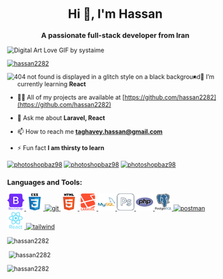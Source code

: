 
<h1 align="center">Hi 👋, I'm Hassan</h1>
<h3 align="center">A passionate full-stack developer from Iran</h3>

<img class="giphy-gif-img giphy-img-loaded" src="https://media0.giphy.com/media/v1.Y2lkPTc5MGI3NjExd3o1dzdjcTZpN241MDJucHZyaThjbGgzeW5kOHVvY3h2ODF3bmJmNSZlcD12MV9pbnRlcm5hbF9naWZfYnlfaWQmY3Q9Zw/Vu7FU5T4RJPo1esgna/giphy.gif" alt="Digital Art Love GIF by systaime" style="background: rgba(0, 0, 0, 0);">

<p align="left" style="width:85%"> <a href="https://github.com/hassan2282"><img src="https://github-profile-trophy.vercel.app/?username=hassan2282" alt="hassan2282" /></a> </p>

<img src="https://media.tenor.com/IHdlTRsmcS4AAAAM/404.gif" align="left" alt="404 not found is displayed in a glitch style on a black background" loading="lazy">

- 🌱 I’m currently learning **React**

- 👨‍💻 All of my projects are available at [https://github.com/hassan2282](https://github.com/hassan2282)

- 💬 Ask me about **Laravel, React**

- 📫 How to reach me **taghavey.hassan@gmail.com**

- ⚡ Fun fact **I am thirsty to learn**

<p align="left">
<a href="https://linkedin.com/in/photoshopbaz98" target="blank"><img align="center" src="https://raw.githubusercontent.com/rahuldkjain/github-profile-readme-generator/master/src/images/icons/Social/linked-in-alt.svg" alt="photoshopbaz98" height="30" width="40" /></a>
<a href="https://fb.com/photoshopbaz98" target="blank"><img align="center" src="https://raw.githubusercontent.com/rahuldkjain/github-profile-readme-generator/master/src/images/icons/Social/facebook.svg" alt="photoshopbaz98" height="30" width="40" /></a>
<a href="https://instagram.com/photoshopbaz98" target="blank"><img align="center" src="https://raw.githubusercontent.com/rahuldkjain/github-profile-readme-generator/master/src/images/icons/Social/instagram.svg" alt="photoshopbaz98" height="30" width="40" /></a>
</p>

<h3 align="left">Languages and Tools:</h3>
<p align="left"> <a href="https://getbootstrap.com" target="_blank" rel="noreferrer"> <img src="https://raw.githubusercontent.com/devicons/devicon/master/icons/bootstrap/bootstrap-plain-wordmark.svg" alt="bootstrap" width="40" height="40"/> </a> <a href="https://www.w3schools.com/css/" target="_blank" rel="noreferrer"> <img src="https://raw.githubusercontent.com/devicons/devicon/master/icons/css3/css3-original-wordmark.svg" alt="css3" width="40" height="40"/> </a> <a href="https://git-scm.com/" target="_blank" rel="noreferrer"> <img src="https://www.vectorlogo.zone/logos/git-scm/git-scm-icon.svg" alt="git" width="40" height="40"/> </a> <a href="https://www.w3.org/html/" target="_blank" rel="noreferrer"> <img src="https://raw.githubusercontent.com/devicons/devicon/master/icons/html5/html5-original-wordmark.svg" alt="html5" width="40" height="40"/> </a> <a href="https://laravel.com/" target="_blank" rel="noreferrer"> <img src="https://raw.githubusercontent.com/devicons/devicon/master/icons/laravel/laravel-plain-wordmark.svg" alt="laravel" width="40" height="40"/> </a> <a href="https://www.mysql.com/" target="_blank" rel="noreferrer"> <img src="https://raw.githubusercontent.com/devicons/devicon/master/icons/mysql/mysql-original-wordmark.svg" alt="mysql" width="40" height="40"/> </a> <a href="https://www.photoshop.com/en" target="_blank" rel="noreferrer"> <img src="https://raw.githubusercontent.com/devicons/devicon/master/icons/photoshop/photoshop-line.svg" alt="photoshop" width="40" height="40"/> </a> <a href="https://www.php.net" target="_blank" rel="noreferrer"> <img src="https://raw.githubusercontent.com/devicons/devicon/master/icons/php/php-original.svg" alt="php" width="40" height="40"/> </a> <a href="https://www.postgresql.org" target="_blank" rel="noreferrer"> <img src="https://raw.githubusercontent.com/devicons/devicon/master/icons/postgresql/postgresql-original-wordmark.svg" alt="postgresql" width="40" height="40"/> </a> <a href="https://postman.com" target="_blank" rel="noreferrer"> <img src="https://www.vectorlogo.zone/logos/getpostman/getpostman-icon.svg" alt="postman" width="40" height="40"/> </a> <a href="https://reactjs.org/" target="_blank" rel="noreferrer"> <img src="https://raw.githubusercontent.com/devicons/devicon/master/icons/react/react-original-wordmark.svg" alt="react" width="40" height="40"/> </a> <a href="https://tailwindcss.com/" target="_blank" rel="noreferrer"> <img src="https://www.vectorlogo.zone/logos/tailwindcss/tailwindcss-icon.svg" alt="tailwind" width="40" height="40"/> </a> </p>

<p><img align="center" src="https://github-readme-stats.vercel.app/api/top-langs?username=hassan2282&show_icons=true&locale=en&layout=compact" alt="hassan2282" /></p>

<p>&nbsp;<img align="center" src="https://github-readme-stats.vercel.app/api?username=hassan2282&show_icons=true&locale=en" alt="hassan2282" /></p>

<p><img align="center" src="https://github-readme-streak-stats.herokuapp.com/?user=hassan2282&" alt="hassan2282" /></p>
